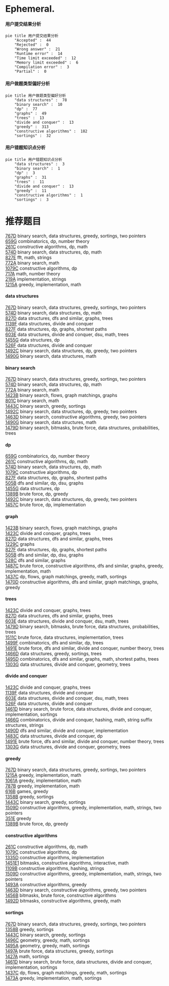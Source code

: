 # Ephemeral.
<!-- tabs:start -->
#### **用户提交结果分析**

```mermaid
pie title 用户提交结果分析
    "Accepted" :  44
    "Rejected" :  0
    "Wrong answer" :  21
    "Runtime error" :  14
    "Time limit exceeded" :  12
    "Memory limit exceeded" :  6
    "Compilation error" :  3
    "Partial" :  0
```
#### **用户做题类型偏好分析**

```mermaid
pie title 用户做题类型偏好分析
    "data structures" :  78
    "binary search" :  10
    "dp" :  77
    "graphs" :  49
    "trees" :  13
    "divide and conquer" :  13
    "greedy" :  313
    "constructive algorithms" :  182
    "sortings" :  32
```
#### **用户错题知识点分析**

```mermaid
pie title 用户错题知识点分析
    "data structures" :  3
    "binary search" :  1
    "dp" :  3
    "graphs" :  31
    "trees" :  11
    "divide and conquer" :  13
    "greedy" :  11
    "constructive algorithms" :  1
    "sortings" :  3
```
<!-- tabs:end -->
# 推荐题目
[767D](http://codeforces.com/problemset/problem/767/D)		binary search,
                        data structures,
                        greedy,
                        sortings,
                        two pointers		  
[659G](http://codeforces.com/problemset/problem/659/G)		combinatorics,
                        dp,
                        number theory		  
[261C](http://codeforces.com/problemset/problem/261/C)		constructive algorithms,
                        dp,
                        math		  
[574D](https://codeforces.com/contest/574/problem/D)		binary search,
                        data structures,
                        dp,
                        math		  
[827E](http://codeforces.com/problemset/problem/827/E)		fft,
                        math,
                        strings		  
[772A](http://codeforces.com/problemset/problem/772/A)		binary search,
                        math		  
[1079C](https://codeforces.com/contest/1079/problem/C)		constructive algorithms,
                        dp		  
[717A](http://codeforces.com/problemset/problem/717/A)		math,
                        number theory		  
[219A](http://codeforces.com/problemset/problem/219/A)		implementation,
                        strings		  
[1215A](http://codeforces.com/problemset/problem/1215/A)		greedy,
                        implementation,
                        math		  
<!-- tabs:start -->
#### **data structures**
[767D](http://codeforces.com/problemset/problem/767/D)		binary search,
                        data structures,
                        greedy,
                        sortings,
                        two pointers		  
[574D](https://codeforces.com/contest/574/problem/D)		binary search,
                        data structures,
                        dp,
                        math		  
[827D](http://codeforces.com/problemset/problem/827/D)		data structures,
                        dfs and similar,
                        graphs,
                        trees		  
[1139F](http://codeforces.com/problemset/problem/1139/F)		data structures,
                        divide and conquer		  
[827F](http://codeforces.com/problemset/problem/827/F)		data structures,
                        dp,
                        graphs,
                        shortest paths		  
[603E](http://codeforces.com/problemset/problem/603/E)		data structures,
                        divide and conquer,
                        dsu,
                        math,
                        trees		  
[1455G](http://codeforces.com/problemset/problem/1455/G)		data structures,
                        dp		  
[526F](http://codeforces.com/problemset/problem/526/F)		data structures,
                        divide and conquer		  
[1492C](http://codeforces.com/problemset/problem/1492/C)		binary search,
                        data structures,
                        dp,
                        greedy,
                        two pointers		  
[1490G](http://codeforces.com/problemset/problem/1490/G)		binary search,
                        data structures,
                        math		  
#### **binary search**
[767D](http://codeforces.com/problemset/problem/767/D)		binary search,
                        data structures,
                        greedy,
                        sortings,
                        two pointers		  
[574D](https://codeforces.com/contest/574/problem/D)		binary search,
                        data structures,
                        dp,
                        math		  
[772A](http://codeforces.com/problemset/problem/772/A)		binary search,
                        math		  
[1423B](http://codeforces.com/problemset/problem/1423/B)		binary search,
                        flows,
                        graph matchings,
                        graphs		  
[801C](https://codeforces.com/contest/801/problem/C)		binary search,
                        math		  
[1443C](http://codeforces.com/problemset/problem/1443/C)		binary search,
                        greedy,
                        sortings		  
[1492C](http://codeforces.com/problemset/problem/1492/C)		binary search,
                        data structures,
                        dp,
                        greedy,
                        two pointers		  
[1463D](http://codeforces.com/problemset/problem/1463/D)		binary search,
                        constructive algorithms,
                        greedy,
                        two pointers		  
[1490G](http://codeforces.com/problemset/problem/1490/G)		binary search,
                        data structures,
                        math		  
[1479D](http://codeforces.com/problemset/problem/1479/D)		binary search,
                        bitmasks,
                        brute force,
                        data structures,
                        probabilities,
                        trees		  
#### **dp**
[659G](http://codeforces.com/problemset/problem/659/G)		combinatorics,
                        dp,
                        number theory		  
[261C](http://codeforces.com/problemset/problem/261/C)		constructive algorithms,
                        dp,
                        math		  
[574D](https://codeforces.com/contest/574/problem/D)		binary search,
                        data structures,
                        dp,
                        math		  
[1079C](https://codeforces.com/contest/1079/problem/C)		constructive algorithms,
                        dp		  
[827F](http://codeforces.com/problemset/problem/827/F)		data structures,
                        dp,
                        graphs,
                        shortest paths		  
[505B](http://codeforces.com/problemset/problem/505/B)		dfs and similar,
                        dp,
                        dsu,
                        graphs		  
[1455G](http://codeforces.com/problemset/problem/1455/G)		data structures,
                        dp		  
[1389B](http://codeforces.com/problemset/problem/1389/B)		brute force,
                        dp,
                        greedy		  
[1492C](http://codeforces.com/problemset/problem/1492/C)		binary search,
                        data structures,
                        dp,
                        greedy,
                        two pointers		  
[1457C](https://codeforces.com/contest/1457/problem/C)		brute force,
                        dp,
                        implementation		  
#### **graph**
[1423B](http://codeforces.com/problemset/problem/1423/B)		binary search,
                        flows,
                        graph matchings,
                        graphs		  
[1423C](http://codeforces.com/problemset/problem/1423/C)		divide and conquer,
                        graphs,
                        trees		  
[827D](http://codeforces.com/problemset/problem/827/D)		data structures,
                        dfs and similar,
                        graphs,
                        trees		  
[1229C](https://codeforces.com/contest/1229/problem/C)		graphs		  
[827F](http://codeforces.com/problemset/problem/827/F)		data structures,
                        dp,
                        graphs,
                        shortest paths		  
[505B](http://codeforces.com/problemset/problem/505/B)		dfs and similar,
                        dp,
                        dsu,
                        graphs		  
[528C](https://codeforces.com/contest/528/problem/C)		dfs and similar,
                        graphs		  
[1487C](http://codeforces.com/problemset/problem/1487/C)		brute force,
                        constructive algorithms,
                        dfs and similar,
                        graphs,
                        greedy,
                        implementation,
                        math		  
[1437C](http://codeforces.com/problemset/problem/1437/C)		dp,
                        flows,
                        graph matchings,
                        greedy,
                        math,
                        sortings		  
[1470D](http://codeforces.com/problemset/problem/1470/D)		constructive algorithms,
                        dfs and similar,
                        graph matchings,
                        graphs,
                        greedy		  
#### **trees**
[1423C](http://codeforces.com/problemset/problem/1423/C)		divide and conquer,
                        graphs,
                        trees		  
[827D](http://codeforces.com/problemset/problem/827/D)		data structures,
                        dfs and similar,
                        graphs,
                        trees		  
[603E](http://codeforces.com/problemset/problem/603/E)		data structures,
                        divide and conquer,
                        dsu,
                        math,
                        trees		  
[1479D](http://codeforces.com/problemset/problem/1479/D)		binary search,
                        bitmasks,
                        brute force,
                        data structures,
                        probabilities,
                        trees		  
[1511C](http://codeforces.com/problemset/problem/1511/C)		brute force,
                        data structures,
                        implementation,
                        trees		  
[1499F](http://codeforces.com/problemset/problem/1499/F)		combinatorics,
                        dfs and similar,
                        dp,
                        trees		  
[1491E](http://codeforces.com/problemset/problem/1491/E)		brute force,
                        dfs and similar,
                        divide and conquer,
                        number theory,
                        trees		  
[1466D](http://codeforces.com/problemset/problem/1466/D)		data structures,
                        greedy,
                        sortings,
                        trees		  
[1495D](http://codeforces.com/problemset/problem/1495/D)		combinatorics,
                        dfs and similar,
                        graphs,
                        math,
                        shortest paths,
                        trees		  
[1303G](http://codeforces.com/problemset/problem/1303/G)		data structures,
                        divide and conquer,
                        geometry,
                        trees		  
#### **divide and conquer**
[1423C](http://codeforces.com/problemset/problem/1423/C)		divide and conquer,
                        graphs,
                        trees		  
[1139F](http://codeforces.com/problemset/problem/1139/F)		data structures,
                        divide and conquer		  
[603E](http://codeforces.com/problemset/problem/603/E)		data structures,
                        divide and conquer,
                        dsu,
                        math,
                        trees		  
[526F](http://codeforces.com/problemset/problem/526/F)		data structures,
                        divide and conquer		  
[1461D](http://codeforces.com/problemset/problem/1461/D)		binary search,
                        brute force,
                        data structures,
                        divide and conquer,
                        implementation,
                        sortings		  
[1466G](http://codeforces.com/problemset/problem/1466/G)		combinatorics,
                        divide and conquer,
                        hashing,
                        math,
                        string suffix structures,
                        strings		  
[1490D](http://codeforces.com/problemset/problem/1490/D)		dfs and similar,
                        divide and conquer,
                        implementation		  
[1483C](https://codeforces.com/contest/1483/problem/C)		data structures,
                        divide and conquer,
                        dp		  
[1491E](http://codeforces.com/problemset/problem/1491/E)		brute force,
                        dfs and similar,
                        divide and conquer,
                        number theory,
                        trees		  
[1303G](http://codeforces.com/problemset/problem/1303/G)		data structures,
                        divide and conquer,
                        geometry,
                        trees		  
#### **greedy**
[767D](http://codeforces.com/problemset/problem/767/D)		binary search,
                        data structures,
                        greedy,
                        sortings,
                        two pointers		  
[1215A](http://codeforces.com/problemset/problem/1215/A)		greedy,
                        implementation,
                        math		  
[1061A](http://codeforces.com/problemset/problem/1061/A)		greedy,
                        implementation,
                        math		  
[787B](http://codeforces.com/problemset/problem/787/B)		greedy,
                        implementation,
                        math		  
[616B](http://codeforces.com/problemset/problem/616/B)		games,
                        greedy		  
[1358B](http://codeforces.com/problemset/problem/1358/B)		greedy,
                        sortings		  
[1443C](http://codeforces.com/problemset/problem/1443/C)		binary search,
                        greedy,
                        sortings		  
[1509D](https://codeforces.com/contest/1509/problem/D)		constructive algorithms,
                        greedy,
                        implementation,
                        math,
                        strings,
                        two pointers		  
[351E](http://codeforces.com/problemset/problem/351/E)		greedy		  
[1389B](http://codeforces.com/problemset/problem/1389/B)		brute force,
                        dp,
                        greedy		  
#### **constructive algorithms**
[261C](http://codeforces.com/problemset/problem/261/C)		constructive algorithms,
                        dp,
                        math		  
[1079C](https://codeforces.com/contest/1079/problem/C)		constructive algorithms,
                        dp		  
[1335D](http://codeforces.com/problemset/problem/1335/D)		constructive algorithms,
                        implementation		  
[1451E1](http://codeforces.com/problemset/problem/1451/E1)		bitmasks,
                        constructive algorithms,
                        interactive,
                        math		  
[1109B](http://codeforces.com/problemset/problem/1109/B)		constructive algorithms,
                        hashing,
                        strings		  
[1509D](https://codeforces.com/contest/1509/problem/D)		constructive algorithms,
                        greedy,
                        implementation,
                        math,
                        strings,
                        two pointers		  
[1493A](http://codeforces.com/problemset/problem/1493/A)		constructive algorithms,
                        greedy		  
[1463D](http://codeforces.com/problemset/problem/1463/D)		binary search,
                        constructive algorithms,
                        greedy,
                        two pointers		  
[1456B](https://codeforces.com/contest/1456/problem/B)		bitmasks,
                        brute force,
                        constructive algorithms		  
[1492D](http://codeforces.com/problemset/problem/1492/D)		bitmasks,
                        constructive algorithms,
                        greedy,
                        math		  
#### **sortings**
[767D](http://codeforces.com/problemset/problem/767/D)		binary search,
                        data structures,
                        greedy,
                        sortings,
                        two pointers		  
[1358B](http://codeforces.com/problemset/problem/1358/B)		greedy,
                        sortings		  
[1443C](http://codeforces.com/problemset/problem/1443/C)		binary search,
                        greedy,
                        sortings		  
[1496C](https://codeforces.com/contest/1496/problem/C)		geometry,
                        greedy,
                        math,
                        sortings		  
[1495A](http://codeforces.com/problemset/problem/1495/A)		geometry,
                        greedy,
                        math,
                        sortings		  
[1497A](http://codeforces.com/problemset/problem/1497/A)		brute force,
                        data structures,
                        greedy,
                        sortings		  
[1427A](http://codeforces.com/problemset/problem/1427/A)		math,
                        sortings		  
[1461D](http://codeforces.com/problemset/problem/1461/D)		binary search,
                        brute force,
                        data structures,
                        divide and conquer,
                        implementation,
                        sortings		  
[1437C](http://codeforces.com/problemset/problem/1437/C)		dp,
                        flows,
                        graph matchings,
                        greedy,
                        math,
                        sortings		  
[1473A](http://codeforces.com/problemset/problem/1473/A)		greedy,
                        implementation,
                        math,
                        sortings		  
<!-- tabs:end -->
